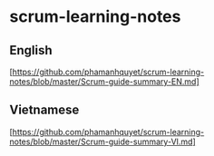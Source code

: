# scrum-learning-notes

## English

[https://github.com/phamanhquyet/scrum-learning-notes/blob/master/Scrum-guide-summary-EN.md]

## Vietnamese
[https://github.com/phamanhquyet/scrum-learning-notes/blob/master/Scrum-guide-summary-VI.md]
